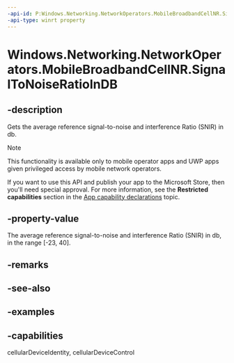 ```yaml
---
-api-id: P:Windows.Networking.NetworkOperators.MobileBroadbandCellNR.SignalToNoiseRatioInDB
-api-type: winrt property
---
```


# Windows.Networking.NetworkOperators.MobileBroadbandCellNR.SignalToNoiseRatioInDB

<!--
public System.Nullable<double> SignalToNoiseRatioInDB { get; }
-->

## -description

Gets the average reference signal-to-noise and interference Ratio (SNIR) in db.

> [!NOTE]
> This functionality is available only to mobile operator apps and UWP apps given privileged access by mobile network operators.
> 
> If you want to use this API and publish your app to the Microsoft Store, then you'll need special approval. For more information, see the **Restricted capabilities** section in the [App capability declarations](/windows/uwp/packaging/app-capability-declarations#restricted-capabilities) topic.

## -property-value

The average reference signal-to-noise and interference Ratio (SNIR) in db, in the range [-23, 40].

## -remarks

## -see-also

## -examples

## -capabilities
cellularDeviceIdentity, cellularDeviceControl
